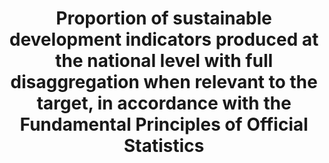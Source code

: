 ---
data_non_statistical: true
goal_meta_link: http://unstats.un.org/sdgs/files/metadata-compilation/Metadata-Goal-17.pdf
goal_meta_link_page: 32
graph: null
graph_status_notes: Assigned
graph_title: Proportion of sustainable development indicators produced at the national
  level with full disaggregation when relevant to the target, in accordance with the
  Fundamental Principles of Official Statistics
graph_type: null
graph_type_description: null
has_metadata: true
indicator: 17.18.1
indicator_definition: The ability of National Statistical Offices and other bodies
  within countries to report on the diversity of SDG indicators is itself a measure
  of capacity, particularly when we think about the eventual complexity of the indicator
  framework as well as the points of disaggregation. Right now, a number of the existing
  indicators are calculated or modeled at global level, and the purpose of this indicator
  is to measure the shift in that calculation process to the national level. Disaggregation
  would be assessed on the basis of the language of target 17.18, as well as the metadata
  and agreements on disaggregation for each indicator itself. The baseline and targets
  for this indicators will be determined in a later stage using trend data on the
  MDGs reporting and independent assessments of current capacity of countries for
  reporting towards the final results framework and indicators for the SDGs.
indicator_name: Proportion of sustainable development indicators produced at the national
  level with full disaggregation when relevant to the target, in accordance with the
  Fundamental Principles of Official Statistics
indicator_variable: null
layout: indicator
permalink: /17-18-1/
published: true
reporting_status: notstarted
sdg_goal: 17
source_active_1: true
source_notes_1: null
source_title_1: null
target: By 2020, enhance capacity-building support to developing countries, including
  for least developed countries and small island developing States, to increase significantly
  the availability of high-quality, timely and reliable data disaggregated by income,
  gender, age, race, ethnicity, migratory status, disability, geographic location
  and other characteristics relevant in national contexts.
target_id: '17.18'
title: Proportion of sustainable development indicators produced at the national level
  with full disaggregation when relevant to the target, in accordance with the Fundamental
  Principles of Official Statistics
un_custodial_agency: UNSD  (Partnering Agencies:UNEP, UNFPA)
un_designated_tier: '3'
variable_description: null
variable_notes: null
---